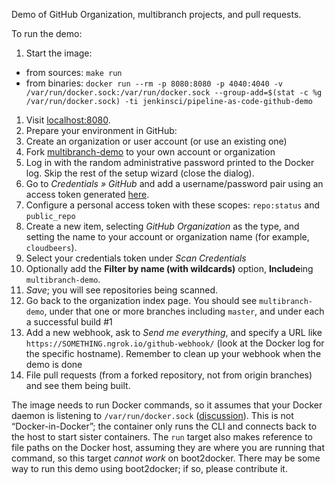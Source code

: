 Demo of GitHub Organization, multibranch projects, and pull requests.

To run the demo:

1. Start the image:
  * from sources: `make run`
  * from binaries: `docker run --rm -p 8080:8080 -p 4040:4040 -v /var/run/docker.sock:/var/run/docker.sock --group-add=$(stat -c %g /var/run/docker.sock) -ti jenkinsci/pipeline-as-code-github-demo`
1. Visit [localhost:8080](http://localhost:8080/).
1. Prepare your environment in GitHub:
  1. Create an organization or user account (or use an existing one)
  1. Fork [multibranch-demo](https://github.com/cloudbeers/multibranch-demo) to your own account or organization
1. Log in with the random administrative password printed to the Docker log. Skip the rest of the setup wizard (close the dialog).
1. Go to _Credentials » GitHub_ and add a username/password pair using an access token generated [here](https://github.com/settings/tokens).
  1. Configure a personal access token with these scopes: `repo:status` and `public_repo` 
1. Create a new item, selecting _GitHub Organization_ as the type, and setting the name to your account or organization name (for example, `cloudbeers`).
1. Select your credentials token under _Scan Credentials_
1. Optionally add the **Filter by name (with wildcards)** option, **Include**ing `multibranch-demo`.
1. _Save_; you will see repositories being scanned.
1. Go back to the organization index page. You should see `multibranch-demo`, under that one or more branches including `master`, and under each a successful build #1
1. Add a new webhook, ask to _Send me *everything*_, and specify a URL like `https://SOMETHING.ngrok.io/github-webhook/` (look at the Docker log for the specific hostname). Remember to clean up your webhook when the demo is done
1. File pull requests (from a forked repository, not from origin branches) and see them being built.

The image needs to run Docker commands, so it assumes that your Docker daemon is listening to `/var/run/docker.sock` ([discussion](https://github.com/docker/docker/issues/1143)). This is not “Docker-in-Docker”; the container only runs the CLI and connects back to the host to start sister containers. The `run` target also makes reference to file paths on the Docker host, assuming they are where you are running that command, so this target *cannot work* on boot2docker. There may be some way to run this demo using boot2docker; if so, please contribute it.
